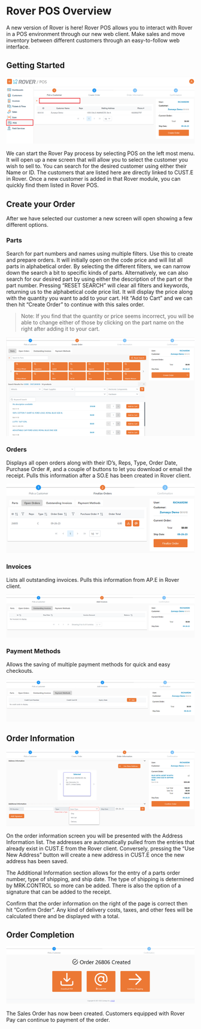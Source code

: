 # Rover POS Overview

<PageHeader />

A new version of Rover is here! Rover POS allows you to interact with Rover in a POS environment through our new web client.  Make sales and move inventory between different customers through an easy-to-follow web interface.

## Getting Started

![POS Screen](./RPOS-homescreen.png)

We can start the Rover Pay process by selecting POS on the left most menu.  It will open up a new screen that will allow you to select the customer you wish to sell to. You can search for the desired customer using either their Name or ID.  The customers that are listed here are directly linked to CUST.E in Rover. Once a new customer is added in that Rover module, you can quickly find them listed in Rover POS. 

## Create your Order

After we have selected our customer a new screen will open showing a few different options. 

### Parts
Search for part numbers and names using multiple filters. Use this to create and prepare orders.  It will initially open on the code price and will list all parts in alphabetical order.  By selecting the different filters, we can narrow down the search a bit to specific kinds of parts.
Alternatively, we can also search for our desired part by using either the description of the part or the part number.  Pressing “RESET SEARCH” will clear all filters and keywords, returning us to the alphabetical code price list.
It will display the price along with the quantity you want to add to your cart. Hit “Add to Cart” and we can then hit “Create Order” to continue with this sales order. 

> Note: If you find that the quantity or price seems incorrect, you will be able to change either of those by clicking on the part name on the right after adding it to your cart.

![POS Menu](./RPOS-itempicker.png)

### Orders
Displays all open orders along with their ID’s, Reps, Type, Order Date, Purchase Order #, and a couple of buttons to let you download or email the receipt. Pulls this information after a SO.E has been created in Rover client. 
 
![POS Open_Orders](./RPOS-openorders.png)

### Invoices
Lists all outstanding invoices. Pulls this information from AP.E in Rover client. 

 ![POS Open_Invoices](./RPOS-openinvoices.png)

### Payment Methods
Allows the saving of multiple payment methods for quick and easy checkouts. 

![POS payment_info](./RPOS-paymentinfo.png)

## Order Information

![POS Order_Info](./RPOS-orderinfo.png)
 
On the order information screen you will be presented with the Address Information list.  The addresses are automatically pulled from the entries that already exist in CUST.E from the Rover client. Conversely, pressing the “Use New Address” button will create a new address in CUST.E once the new address has been saved. 

The Additional Information section allows for the entry of a parts order number, type of shipping, and ship date. The type of shipping is determined by MRK.CONTROL so more can be added.  There is also the option of a signature that can be added to the receipt. 

Confirm that the order information on the right of the page is correct then hit “Confirm Order”. Any kind of delivery costs, taxes, and other fees will be calculated there and be displayed with a total. 

## Order Completion

![POS Order_Completion](./RPOS-ordercomplete.png)

The Sales Order has now been created.  Customers equipped with Rover Pay can continue to payment of the order. 

<PageFooter />
